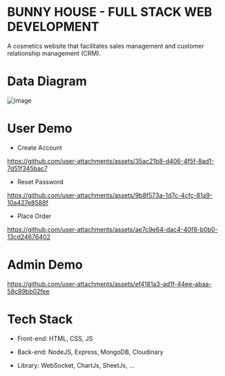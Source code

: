**BUNNY HOUSE - FULL STACK WEB DEVELOPMENT**
===============================

A cosmetics website that facilitates sales management and customer relationship management (CRM).

**Data Diagram**
===============================
![image](https://github.com/user-attachments/assets/42f4615c-f91a-40a9-b1a1-f8bafbf0ee80)

**User Demo**
===============================
- Create Account

https://github.com/user-attachments/assets/35ac21b8-d406-4f5f-8ad1-7d51f345bac7

- Reset Password

https://github.com/user-attachments/assets/9b8f573a-1d7c-4cfc-81a9-10a427e8588f

- Place Order

https://github.com/user-attachments/assets/ae7c9e64-dac4-40f8-b0b0-13cd24676402

**Admin Demo**
===============================
https://github.com/user-attachments/assets/ef4181a3-ad1f-44ee-abaa-58c89bb02fee

**Tech Stack**
===============================
- Front-end: HTML, CSS, JS

- Back-end: NodeJS, Express, MongoDB, Cloudinary

- Library: WebSocket, ChartJs, SheetJs, ...
